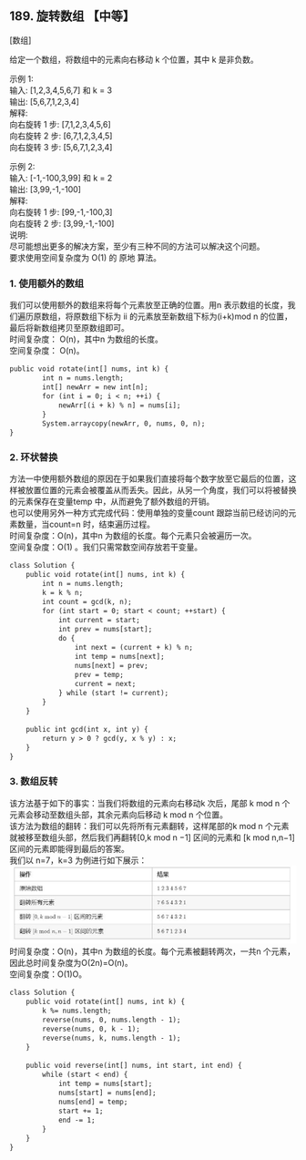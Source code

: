 ## 189. 旋转数组 【中等】       
[数组]     

给定一个数组，将数组中的元素向右移动 k 个位置，其中 k 是非负数。       

示例 1:    
输入: [1,2,3,4,5,6,7] 和 k = 3     
输出: [5,6,7,1,2,3,4]     
解释:     
向右旋转 1 步: [7,1,2,3,4,5,6]     
向右旋转 2 步: [6,7,1,2,3,4,5]    
向右旋转 3 步: [5,6,7,1,2,3,4]     

示例 2:    
输入: [-1,-100,3,99] 和 k = 2    
输出: [3,99,-1,-100]    
解释:     
向右旋转 1 步: [99,-1,-100,3]    
向右旋转 2 步: [3,99,-1,-100]     
说明:     
尽可能想出更多的解决方案，至少有三种不同的方法可以解决这个问题。    
要求使用空间复杂度为 O(1) 的 原地 算法。    

### 1. 使用额外的数组     
我们可以使用额外的数组来将每个元素放至正确的位置。用n 表示数组的长度，我们遍历原数组，将原数组下标为 ii 的元素放至新数组下标为(i+k)mod n 的位置，最后将新数组拷贝至原数组即可。         
时间复杂度： O(n)，其中n 为数组的长度。      
空间复杂度： O(n)。     
```
public void rotate(int[] nums, int k) {
        int n = nums.length;
        int[] newArr = new int[n];
        for (int i = 0; i < n; ++i) {
            newArr[(i + k) % n] = nums[i];
        }
        System.arraycopy(newArr, 0, nums, 0, n);
}
```

### 2. 环状替换     
方法一中使用额外数组的原因在于如果我们直接将每个数字放至它最后的位置，这样被放置位置的元素会被覆盖从而丢失。因此，从另一个角度，我们可以将被替换的元素保存在变量temp 中，从而避免了额外数组的开销。       
也可以使用另外一种方式完成代码：使用单独的变量count 跟踪当前已经访问的元素数量，当count=n 时，结束遍历过程。      
时间复杂度：O(n)，其中n 为数组的长度。每个元素只会被遍历一次。      
空间复杂度：O(1) 。我们只需常数空间存放若干变量。         
```
class Solution {
    public void rotate(int[] nums, int k) {
        int n = nums.length;
        k = k % n;
        int count = gcd(k, n);
        for (int start = 0; start < count; ++start) {
            int current = start;
            int prev = nums[start];
            do {
                int next = (current + k) % n;
                int temp = nums[next];
                nums[next] = prev;
                prev = temp;
                current = next;
            } while (start != current);
        }
    }

    public int gcd(int x, int y) {
        return y > 0 ? gcd(y, x % y) : x;
    }
}
```

### 3. 数组反转     
该方法基于如下的事实：当我们将数组的元素向右移动k 次后，尾部 k mod n 个元素会移动至数组头部，其余元素向后移动 k mod n 个位置。    
该方法为数组的翻转：我们可以先将所有元素翻转，这样尾部的k mod n 个元素就被移至数组头部，然后我们再翻转[0,k mod n −1] 区间的元素和 [k mod n,n−1] 区间的元素即能得到最后的答案。       
我们以 n=7，k=3 为例进行如下展示：      
![LC189](https://github.com/zhou-1/Algorithm/blob/master/LeetCodeReview/oneLCperDay/2020-12/imgs/LC189.JPG)      
时间复杂度：O(n)，其中n 为数组的长度。每个元素被翻转两次，一共n 个元素，因此总时间复杂度为O(2n)=O(n)。      
空间复杂度：O(1)O。      
```
class Solution {
    public void rotate(int[] nums, int k) {
        k %= nums.length;
        reverse(nums, 0, nums.length - 1);
        reverse(nums, 0, k - 1);
        reverse(nums, k, nums.length - 1);
    }

    public void reverse(int[] nums, int start, int end) {
        while (start < end) {
            int temp = nums[start];
            nums[start] = nums[end];
            nums[end] = temp;
            start += 1;
            end -= 1;
        }
    }
}
```



















